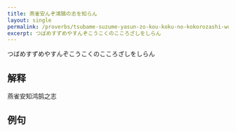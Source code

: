 ```yaml
---
title: 燕雀安んぞ鴻鵠の志を知らん
layout: single
permalink: /proverbs/tsubame-suzume-yasun-zo-kou-koku-no-kokorozashi-wo-shiran
excerpt: つばめすずめやすんぞこうこくのこころざしをしらん
---
```


つばめすずめやすんぞこうこくのこころざしをしらん

## 解释

燕雀安知鸿鹄之志

## 例句

